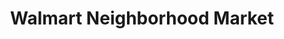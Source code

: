 ---
title: "Walmart Neighborhood Market"
url: /amarillo/walmart-neighborhood-market-arden-road/
shop: supermarket
---